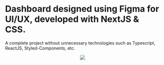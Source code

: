 # Dashboard designed using Figma for UI/UX, developed with NextJS & CSS. 

A complete project without unnecessary technologies such as Typescript, ReactJS, Styled-Components, etc.

<div align="center">
  
![](https://res.cloudinary.com/djbbxqxvj/image/upload/v1691443345/figma_f1pry1.png)
</div>
